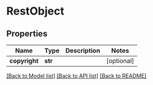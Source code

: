 # RestObject

## Properties
Name | Type | Description | Notes
------------ | ------------- | ------------- | -------------
**copyright** | **str** |  | [optional] 

[[Back to Model list]](../README.md#documentation-for-models) [[Back to API list]](../README.md#documentation-for-api-endpoints) [[Back to README]](../README.md)

